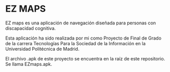 # EZ MAPS

EZ maps es una aplicación de navegación diseñada para personas con discapacidad cognitiva.

Esta aplicación ha sido realizada por mi como Proyecto de Final de Grado de la carrera Tecnologías Para la Sociedad de la Información en la Universidad Politécnica de Madrid.

El archivo .apk de este proyecto se encuentra en la raíz de este repositorio. Se llama EZmaps.apk.
